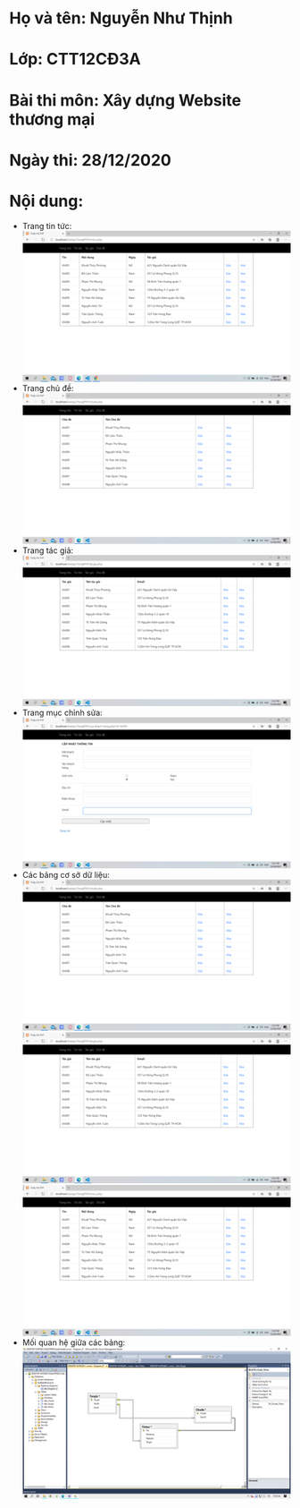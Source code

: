 # Họ và tên: Nguyễn Như Thịnh
# Lớp: CTT12CĐ3A
# Bài thi môn: Xây dựng Website thương mại
# Ngày thi: 28/12/2020
# Nội dung:
- Trang tin tức:
![Image](TT.png)
- Trang chủ đề:
![Image](CD.png)
- Trang tác giả:
![Image](TG.png)
- Trang mục chỉnh sửa:
![Image](chinhsua1.jpg)
- Các bảng cơ sở dữ liệu:
![Image](chude.png)
![Image](tacgia.png)
![Image](tintuc.png)
- Mối quan hệ giữa các bảng:
![Image](repo.png)
